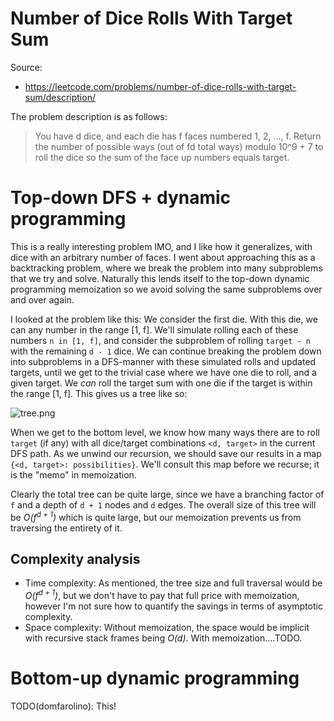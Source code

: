 # Number of Dice Rolls With Target Sum

Source:

 - https://leetcode.com/problems/number-of-dice-rolls-with-target-sum/description/

The problem description is as follows:

> You have d dice, and each die has f faces numbered 1, 2, ..., f.
> Return the number of possible ways (out of fd total ways) modulo
> 10^9 + 7 to roll the dice so the sum of the face up numbers equals target.

# Top-down DFS + dynamic programming

This is a really interesting problem IMO, and I like how it generalizes, with
dice with an arbitrary number of faces. I went about approaching this as a
backtracking problem, where we break the problem into many subproblems that we
try and solve. Naturally this lends itself to the top-down dynamic programming
memoization so we avoid solving the same subproblems over and over again.

I looked at the problem like this: We consider the first die. With this die, we
can any number in the range [1, f]. We'll simulate rolling each of these numbers
`n in [1, f]`, and consider the subproblem of rolling `target - n` with the remaining
`d - 1` dice. We can continue breaking the problem down into subproblems in a
DFS-manner with these simulated rolls and updated targets, until we get to the trivial
case where we have one die to roll, and a given target. We *can* roll the target sum
with one die if the target is within the range [1, f]. This gives us a tree like so:

![tree.png](tree)

When we get to the bottom level, we know how many ways there are to roll `target` (if
any) with all dice/target combinations `<d, target>` in the current DFS path. As we unwind
our recursion, we should save our results in a map `{<d, target>: possibilities}`. We'll
consult this map before we recurse; it is the "memo" in memoization.

Clearly the total tree can be quite large, since we have a branching factor of `f` and
a depth of `d + 1` nodes and `d` edges. The overall size of this tree will be
_O(f<sup>d + 1</sup>)_ which is quite large, but our memoization prevents us from traversing
the entirety of it.

## Complexity analysis

 - Time complexity: As mentioned, the tree size and full traversal would be _O(f<sup>d + 1</sup>)_,
   but we don't have to pay that full price with memoization, however I'm not sure how to quantify
   the savings in terms of asymptotic complexity.
 - Space complexity: Without memoization, the space would be implicit with recursive stack frames
   being _O(d)_. With memoization....TODO.

# Bottom-up dynamic programming

TODO(domfarolino): This!
